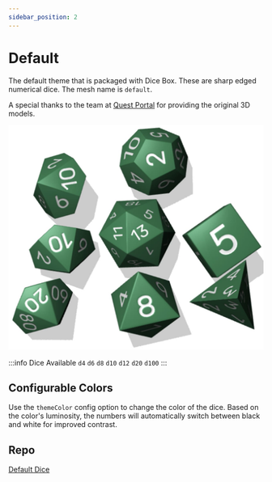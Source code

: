 ```yaml
---
sidebar_position: 2
---
```


# Default
The default theme that is packaged with Dice Box. These are sharp edged numerical dice. The mesh name is `default`.

A special thanks to the team at [Quest Portal](https://www.questportal.com/) for providing the original 3D models.

<img src='/img/themes/default.jpg' alt='default dice screenshot' width='600' />

:::info Dice Available
`d4` `d6` `d8` `d10` `d12` `d20` `d100`
:::

## Configurable Colors
Use the `themeColor` config option to change the color of the dice. Based on the color's luminosity, the numbers will automatically switch between black and white for improved contrast.

## Repo
[Default Dice](https://github.com/3d-dice/dice-themes/tree/main/themes/default)